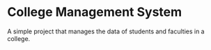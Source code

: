 # College Management System
 A simple project that manages the data of students and faculties in a college.
